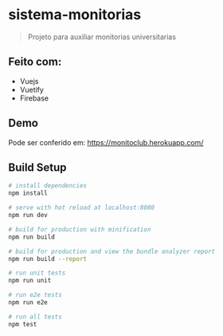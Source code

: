 # sistema-monitorias

> Projeto para auxiliar monitorias universitarias

## Feito com: 
* Vuejs
* Vuetify
* Firebase

## Demo
Pode ser conferido em: https://monitoclub.herokuapp.com/

## Build Setup

``` bash
# install dependencies
npm install

# serve with hot reload at localhost:8080
npm run dev

# build for production with minification
npm run build

# build for production and view the bundle analyzer report
npm run build --report

# run unit tests
npm run unit

# run e2e tests
npm run e2e

# run all tests
npm test
```
